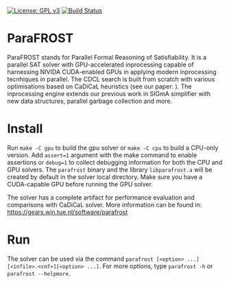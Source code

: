 [![License: GPL v3](https://img.shields.io/badge/License-GPLv3-blue.svg)](https://www.gnu.org/licenses/gpl-3.0)
[![Build Status](https://travis-ci.com/muhos/ParaFROST.svg?token=YXUywHfBSpqMqyUKnyT4&branch=master)](https://travis-ci.com/muhos/ParaFROST)
# ParaFROST
ParaFROST stands for Parallel Formal Reasoning of Satisfiability. It is a parallel SAT solver with GPU-accelerated inprocessing capable of harnessing NIVIDA CUDA-enabled GPUs in applying modern inprocessing tecnhiques in parallel. The CDCL search is built from scratch with various optimisations based on CaDiCaL heuristics (see our paper: ). The inprocessing engine extends our previous work in SIGmA simplifier with new data structures, parallel garbage collection and more.

# Install
Run `make -C gpu` to build the gpu solver or `make -C cpu` to build a CPU-only version. Add `assert=1` argument with the make command to enable assertions or `debug=1` to collect debugging information for both the CPU and GPU solvers. 
The `parafrost` binary and the library `libparafrost.a` will be created by default in the solver local directory. 
Make sure you have a CUDA-capable GPU before running the GPU solver.

The solver has a complete artifact for performance evaluation and comparisons with CaDiCaL solver. More information can be found in: https://gears.win.tue.nl/software/parafrost

# Run
The solver can be used via the command `parafrost [<option> ...][<infile>.<cnf>][<option> ...]`. For more options, type `parafrost -h` or `parafrost --helpmore`.
